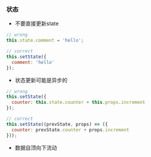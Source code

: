 ### 状态

  - 不要直接更新state
  ```javascript
  // wrong
  this.state.comment = 'hello';
  ```

  ```javascript
  // correct
  this.setState({
    comment: 'hello'
  });
  ```
  
  - 状态更新可能是异步的
  ```javascript
  // wrong
  this.setState({
    counter: this.state.counter + this.props.increment
  });
  ```
  
  ```javascript
  // correct
  this.setState((prevState, props) => ({
    counter: prevState.counter + props.increment
  }));
  ```
  
  - 数据自顶向下流动